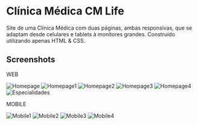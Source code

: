 
# Clínica Médica CM Life

Site de uma Clínica Médica com duas páginas, ambas responsivas, que se adaptam desde celulares e tablets à monitores grandes. Construído utilizando apenas HTML & CSS.

## Screenshots
WEB

![Homepage](https://i.imgur.com/bSVgF3G.png?1)
![Homepage1](https://i.imgur.com/GSGgGW0.png?1)
![Homepage2](https://i.imgur.com/07YAlTK.png?2)
![Homepage3](https://i.imgur.com/7ZF0dyp.png)
![Homepage4](https://i.imgur.com/1CsjhA3.png?1)
![Especialidades](https://i.imgur.com/0SWK7BI.png)

MOBILE

![Mobile1](https://i.imgur.com/FLldPXJ.png?1)
![Mobile2](https://i.imgur.com/atXcpcc.png?1)
![Mobile3](https://i.imgur.com/g8oLjLK.png)
![Mobile4](https://i.imgur.com/rqQs6fX.png)
